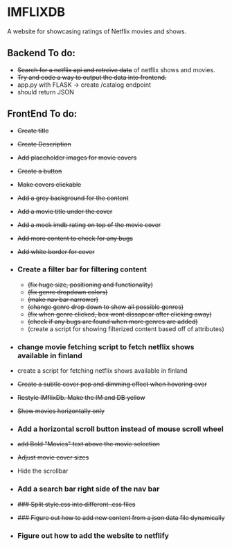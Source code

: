 # IMFLIXDB
A website for showcasing ratings of Netflix movies and shows.

## Backend To do:
- ~~Search for a netflix api and retreive data~~ of netflix shows and movies.
- ~~Try and code a way to output the data into frontend.~~
- app.py with FLASK -> create /catalog endpoint
- should return JSON   

## FrontEnd To do:
- ~~Create title~~
- ~~Create Description~~
- ~~Add placeholder images for movie covers~~
- ~~Create a button~~
- ~~Make covers clickable~~
- ~~Add a grey background for the content~~
- ~~Add a movie title under the cover~~
- ~~Add a mock imdb rating on top of the movie cover~~
- ~~Add more content to check for any bugs~~
- ~~Add white border for cover~~
- ### Create a filter bar for filtering content 
    - ~~(fix huge size, positioning and functionality)~~
    - ~~(fix genre dropdown colors)~~
    - ~~(make nav bar narrower)~~
    - ~~(change genre drop down to show all possible genres)~~
    - ~~(fix when genre clicked, box wont dissapear after clicking away)~~
    - ~~(check if any bugs are found when more genres are added)~~
    - (create a script for showing filterized content based off of attributes)

- ### change movie fetching script to fetch netflix shows available in finland
- create a script for fetching netflix shows available in finland
- ~~Create a subtle cover pop and dimming effect when hovering over~~
- ~~Restyle IMflixDb. Make the IM and DB yellow~~
- ~~Show movies horizontally only~~
- ### Add a horizontal scroll button instead of mouse scroll wheel
- ~~add Bold "Movies" text above the movie selection~~
- ~~Adjust movie cover sizes~~
- Hide the scrollbar
- ### Add a search bar right side of the nav bar

- ~~### Split style.css into different .css files~~

- ~~### Figure out how to add new content from a json data file dynamically~~

- ### Figure out how to add the website to netflify
